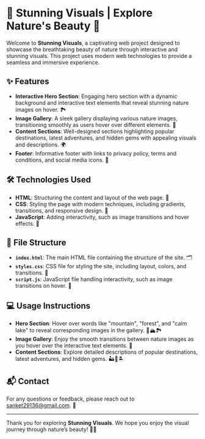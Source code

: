# 🌟 Stunning Visuals | Explore Nature's Beauty 🌿

Welcome to **Stunning Visuals**, a captivating web project designed to showcase the breathtaking beauty of nature through interactive and stunning visuals. This project uses modern web technologies to provide a seamless and immersive experience.

## ✨ Features

- **Interactive Hero Section**: Engaging hero section with a dynamic background and interactive text elements that reveal stunning nature images on hover. 🏞️
- **Image Gallery**: A sleek gallery displaying various nature images, transitioning smoothly as users hover over different elements. 🌄
- **Content Sections**: Well-designed sections highlighting popular destinations, latest adventures, and hidden gems with appealing visuals and descriptions. 🌍
- **Footer**: Informative footer with links to privacy policy, terms and conditions, and social media icons. 📜

## 🛠 Technologies Used

- **HTML**: Structuring the content and layout of the web page. 📝
- **CSS**: Styling the page with modern techniques, including gradients, transitions, and responsive design. 🎨
- **JavaScript**: Adding interactivity, such as image transitions and hover effects. 🚀

## 📂 File Structure

- **`index.html`**: The main HTML file containing the structure of the site. 🗂️
- **`styles.css`**: CSS file for styling the site, including layout, colors, and transitions. 🎨
- **`script.js`**: JavaScript file handling interactivity, such as image transitions on hover. 📜

## 💻 Usage Instructions

- **Hero Section**: Hover over words like "mountain", "forest", and "calm lake" to reveal corresponding images in the gallery. 🌲🏔️🏞️
- **Image Gallery**: Enjoy the smooth transitions between nature images as you hover over the interactive text elements. 🌟
- **Content Sections**: Explore detailed descriptions of popular destinations, latest adventures, and hidden gems. 🏜️🌋🏝️

## 📬 Contact

For any questions or feedback, please reach out to sanket29136@gmail.com. 📧

---

Thank you for exploring **Stunning Visuals**. We hope you enjoy the visual journey through nature’s beauty! 🌟🌿
